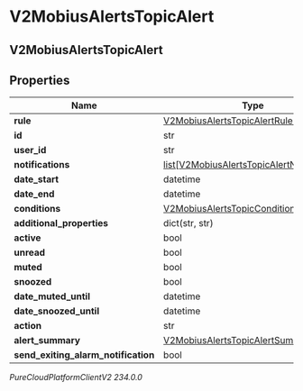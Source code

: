 # V2MobiusAlertsTopicAlert

## V2MobiusAlertsTopicAlert

## Properties

|Name | Type | Description | Notes|
|------------ | ------------- | ------------- | -------------|
| **rule** | [V2MobiusAlertsTopicAlertRuleProperties](V2MobiusAlertsTopicAlertRuleProperties) |  | [optional] |
| **id** | str |  | [optional] |
| **user_id** | str |  | [optional] |
| **notifications** | [list[V2MobiusAlertsTopicAlertNotification]](V2MobiusAlertsTopicAlertNotification) |  | [optional] |
| **date_start** | datetime |  | [optional] |
| **date_end** | datetime |  | [optional] |
| **conditions** | [V2MobiusAlertsTopicCondition](V2MobiusAlertsTopicCondition) |  | [optional] |
| **additional_properties** | dict(str, str) |  | [optional] |
| **active** | bool |  | [optional] |
| **unread** | bool |  | [optional] |
| **muted** | bool |  | [optional] |
| **snoozed** | bool |  | [optional] |
| **date_muted_until** | datetime |  | [optional] |
| **date_snoozed_until** | datetime |  | [optional] |
| **action** | str |  | [optional] |
| **alert_summary** | [V2MobiusAlertsTopicAlertSummary](V2MobiusAlertsTopicAlertSummary) |  | [optional] |
| **send_exiting_alarm_notification** | bool |  | [optional] |



_PureCloudPlatformClientV2 234.0.0_
